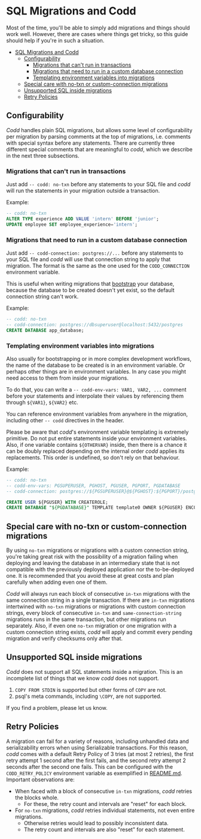 # SQL Migrations and Codd

Most of the time, you'll be able to simply add migrations and things should work well. However, there are cases where things get tricky, so this guide should help if you're in such a situation.  

<!-- vscode-markdown-toc -->
- [SQL Migrations and Codd](#sql-migrations-and-codd)
	- [Configurability](#configurability)
		- [Migrations that can't run in transactions](#migrations-that-cant-run-in-transactions)
		- [Migrations that need to run in a custom database connection](#migrations-that-need-to-run-in-a-custom-database-connection)
		- [Templating environment variables into migrations](#templating-environment-variables-into-migrations)
	- [Special care with no-txn or custom-connection migrations](#special-care-with-no-txn-or-custom-connection-migrations)
	- [Unsupported SQL inside migrations](#unsupported-sql-inside-migrations)
	- [Retry Policies](#retry-policies)

<!-- vscode-markdown-toc-config
	numbering=false
	autoSave=true
	/vscode-markdown-toc-config -->
<!-- /vscode-markdown-toc -->

## Configurability

_Codd_ handles plain SQL migrations, but allows some level of configurability per
migration by parsing comments at the top of migrations, i.e. comments with special
syntax before any statements.
There are currently three different special comments that are meaningful to _codd_,
which we describe in the next three subsections.

### Migrations that can't run in transactions

Just add `-- codd: no-txn` before any statements to your SQL file and _codd_ will run
the statements in your migration outside a transaction.

Example:

````sql
-- codd: no-txn
ALTER TYPE experience ADD VALUE 'intern' BEFORE 'junior';
UPDATE employee SET employee_experience='intern';
````

### Migrations that need to run in a custom database connection

Just add `-- codd-connection: postgres://...` before any statements to your SQL file and
_codd_ will use that connection string to apply that migration. The format is the same
as the one used for the `CODD_CONNECTION` environment variable.

This is useful when writing migrations that [bootstrap](BOOTSTRAPPING.md) your database,
because the database to be created doesn't yet exist, so the default connection string
can't work.

Example:

````sql
-- codd: no-txn
-- codd-connection: postgres://dbsuperuser@localhost:5432/postgres
CREATE DATABASE app_database;
````

### Templating environment variables into migrations

Also usually for bootstrapping or in more complex development workflows, the name of the
database to be created is in an environment variable. Or perhaps other things are in
environment variables. In any case you might need access to them from inside your migrations.

To do that, you can write a `-- codd-env-vars: VAR1, VAR2, ...` comment before your statements
and interpolate their values by referencing them through `${VAR1}`, `${VAR2}` etc.

You can reference environment variables from anywhere in the migration, including other
`-- codd` directives in the header.

Please be aware that _codd_'s environment variable templating is extremely primitive. Do not
put entire statements inside your environment variables. Also, if one variable contains
`${OTHERVAR}` inside, then there is a chance it can be doubly replaced depending on the internal
order _codd_ applies its replacements. This order is undefined, so don't rely on that behaviour.

Example:

````sql
-- codd: no-txn
-- codd-env-vars: PGSUPERUSER, PGHOST, PGUSER, PGPORT, PGDATABASE
-- codd-connection: postgres://${PGSUPERUSER}@${PGHOST}:${PGPORT}/postgres

CREATE USER ${PGUSER} WITH CREATEROLE;
CREATE DATABASE "${PGDATABASE}" TEMPLATE template0 OWNER ${PGUSER} ENCODING UTF8 LC_COLLATE "en_GB.UTF8" LC_CTYPE "en_GB.UTF8";
````

## Special care with no-txn or custom-connection migrations

By using `no-txn` migrations or migrations with a custom connection string, you're taking great risk with the possibility of a migration failing when deploying and leaving the database in an intermediary state that is not compatible with the previously deployed application nor the to-be-deployed one. It is recommended that you avoid these at great costs and plan carefully when adding even one of them.  

_Codd_ will always run each block of consecutive `in-txn` migrations with the same connection string in a single transaction. If there are `in-txn` migrations intertwined with `no-txn` migrations or migrations with custom connection strings, every block of consecutive `in-txn` and `same-connection-string` migrations runs in the same transaction, but other migrations run separately. Also, if even one `no-txn` migration or one migration with a custom connection string exists, _codd_ will apply and commit every pending migration and verify checksums only after that.  

## Unsupported SQL inside migrations

_Codd_ does not support all SQL statements inside a migration. This is an incomplete list of things that we know _codd_ does not support.  

1. `COPY FROM STDIN` is supported but other forms of `COPY` are not.  
2. psql's meta commands, including `\COPY`, are not supported.  

If you find a problem, please let us know. 

## Retry Policies

A migration can fail for a variety of reasons, including unhandled data and serializability errors when using Serializable transactions. For this reason, _codd_ comes with a default Retry Policy of 3 tries (at most 2 retries), the first retry attempt 1 second after the first fails, and the second retry attempt 2 seconds after the second one fails. This can be configured with the `CODD_RETRY_POLICY` environment variable as exemplified in [README.md](../README.md). Important observations are:

- When faced with a block of consecutive `in-txn`  migrations, _codd_ retries the blocks whole.
  - For these, the retry count and intervals are "reset" for each block.
- For `no-txn` migrations, _codd_ retries individual statements, not even entire migrations.
  - Otherwise retries would lead to possibly inconsistent data.
  - The retry count and intervals are also "reset" for each statement.

